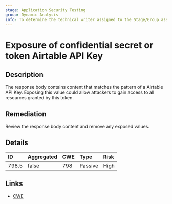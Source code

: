 ```yaml
---
stage: Application Security Testing
group: Dynamic Analysis
info: To determine the technical writer assigned to the Stage/Group associated with this page, see https://handbook.gitlab.com/handbook/product/ux/technical-writing/#assignments
---
```


# Exposure of confidential secret or token Airtable API Key

## Description

The response body contains content that matches the pattern of a Airtable API Key.
Exposing this value could allow attackers to gain access to all resources granted by this token.

## Remediation

Review the response body content and remove any exposed values.

## Details

| ID | Aggregated | CWE | Type | Risk |
|:---|:--------|:--------|:--------|:--------|
| 798.5 | false | 798 | Passive | High |

## Links

- [CWE](https://cwe.mitre.org/data/definitions/798.html)
